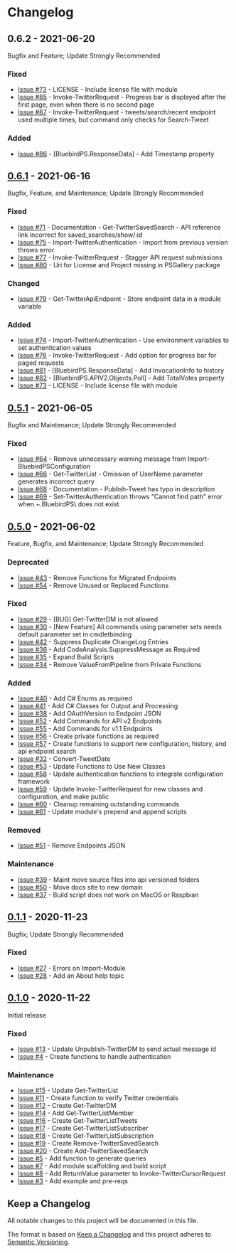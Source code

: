 # Changelog

## 0.6.2 - 2021-06-20

Bugfix and Feature; Update Strongly Recommended

### Fixed

- [Issue #73](https://github.com/thedavecarroll/BluebirdPS/issues/73) - LICENSE - Include license file with module
- [Issue #85](https://github.com/thedavecarroll/BluebirdPS/issues/85) - Invoke-TwitterRequest - Progress bar is displayed after the first page, even when there is no second page
- [Issue #87](https://github.com/thedavecarroll/BluebirdPS/issues/87) - Invoke-TwitterRequest - tweets/search/recent endpoint used multiple times, but command only checks for Search-Tweet

### Added

- [Issue #86](https://github.com/thedavecarroll/BluebirdPS/issues/86) - [BluebirdPS.ResponseData] - Add Timestamp property

## [0.6.1] - 2021-06-16

Bugfix, Feature, and Maintenance; Update Strongly Recommended

### Fixed

- [Issue #71](https://github.com/thedavecarroll/BluebirdPS/issues/71) - Documentation - Get-TwitterSavedSearch - API reference link incorrect for saved_searches/show/:id
- [Issue #75](https://github.com/thedavecarroll/BluebirdPS/issues/75) - Import-TwitterAuthentication - Import from previous version throws error
- [Issue #77](https://github.com/thedavecarroll/BluebirdPS/issues/77) - Invoke-TwitterRequest - Stagger API request submissions
- [Issue #80](https://github.com/thedavecarroll/BluebirdPS/issues/80) - Uri for License and Project missing in PSGallery package

### Changed

- [Issue #79](https://github.com/thedavecarroll/BluebirdPS/issues/79) - Get-TwitterApiEndpoint - Store endpoint data in a module variable

### Added

- [Issue #74](https://github.com/thedavecarroll/BluebirdPS/issues/74) - Import-TwitterAuthentication - Use environment  variables to set authentication values
- [Issue #76](https://github.com/thedavecarroll/BluebirdPS/issues/76) - Invoke-TwitterRequest - Add option for progress bar for paged requests
- [Issue #81](https://github.com/thedavecarroll/BluebirdPS/issues/81) - [BluebirdPS.ResponseData] - Add InvocationInfo to history
- [Issue #82](https://github.com/thedavecarroll/BluebirdPS/issues/82) - [BluebirdPS.APIV2.Objects.Poll] - Add TotalVotes property
- [Issue #73](https://github.com/thedavecarroll/BluebirdPS/issues/73) - LICENSE - Include license file with module

## [0.5.1] - 2021-06-05

Bugfix and Maintenance; Update Strongly Recommended

### Fixed

- [Issue #64](https://github.com/thedavecarroll/BluebirdPS/issues/64) - Remove unnecessary warning message from Import-BluebirdPSConfiguration
- [Issue #66](https://github.com/thedavecarroll/BluebirdPS/issues/66) - Get-TwitterList - Omission of UserName parameter generates incorrect query
- [Issue #68](https://github.com/thedavecarroll/BluebirdPS/issues/68) - Documentation - Publish-Tweet has typo in description
- [Issue #69](https://github.com/thedavecarroll/BluebirdPS/issues/69) - Set-TwitterAuthentication throws "Cannot find path" error when ~\.BluebirdPS\ does not exist

## [0.5.0] - 2021-06-02

Feature, Bugfix, and Maintenance; Update Strongly Recommended

### Deprecated

- [Issue #43](https://github.com/thedavecarroll/BluebirdPS/issues/43) - Remove Functions for Migrated Endpoints
- [Issue #54](https://github.com/thedavecarroll/BluebirdPS/issues/54) - Remove Unused or Replaced Functions

### Fixed

- [Issue #29](https://github.com/thedavecarroll/BluebirdPS/issues/29) - [BUG] Get-TwitterDM is not allowed
- [Issue #30](https://github.com/thedavecarroll/BluebirdPS/issues/30) - [New Feature] All commands using parameter sets needs default parameter set in cmdletbinding
- [Issue #42](https://github.com/thedavecarroll/BluebirdPS/issues/42) - Suppress Duplicate ChangeLog Entries
- [Issue #36](https://github.com/thedavecarroll/BluebirdPS/issues/36) - Add CodeAnalysis.SuppressMessage as Required
- [Issue #35](https://github.com/thedavecarroll/BluebirdPS/issues/35) - Expand Build Scripts
- [Issue #34](https://github.com/thedavecarroll/BluebirdPS/issues/34) - Remove ValueFromPipeline from Private Functions

### Added

- [Issue #40](https://github.com/thedavecarroll/BluebirdPS/issues/40) - Add C# Enums as required
- [Issue #41](https://github.com/thedavecarroll/BluebirdPS/issues/41) - Add C# Classes for Output and Processing
- [Issue #38](https://github.com/thedavecarroll/BluebirdPS/issues/38) - Add OAuthVersion to Endpoint JSON
- [Issue #52](https://github.com/thedavecarroll/BluebirdPS/issues/52) - Add Commands for API v2 Endpoints
- [Issue #55](https://github.com/thedavecarroll/BluebirdPS/issues/55) - Add Commands for v1.1 Endpoints
- [Issue #56](https://github.com/thedavecarroll/BluebirdPS/issues/56) - Create private functions as required
- [Issue #57](https://github.com/thedavecarroll/BluebirdPS/issues/57) - Create functions to support new configuration, history, and api endpoint search
- [Issue #32](https://github.com/thedavecarroll/BluebirdPS/issues/32) - Convert-TweetDate
- [Issue #53](https://github.com/thedavecarroll/BluebirdPS/issues/53) - Update Functions to Use New Classes
- [Issue #58](https://github.com/thedavecarroll/BluebirdPS/issues/58) - Update authentication functions to integrate configuration framework
- [Issue #59](https://github.com/thedavecarroll/BluebirdPS/issues/59) - Update Invoke-TwitterRequest for new classes and configuration, and make public
- [Issue #60](https://github.com/thedavecarroll/BluebirdPS/issues/60) - Cleanup remaining outstanding commands
- [Issue #61](https://github.com/thedavecarroll/BluebirdPS/issues/61) - Update module's prepend and append scripts

### Removed

- [Issue #51](https://github.com/thedavecarroll/BluebirdPS/issues/51) - Remove Endpoints JSON

### Maintenance

- [Issue #39](https://github.com/thedavecarroll/BluebirdPS/issues/39) - Maint move source files into api versioned folders
- [Issue #50](https://github.com/thedavecarroll/BluebirdPS/issues/50) - Move docs site to new domain
- [Issue #37](https://github.com/thedavecarroll/BluebirdPS/issues/37) - Build script does not work on MacOS or Raspbian

## [0.1.1] - 2020-11-23

Bugfix; Update Strongly Recommended

### Fixed

- [Issue #27](https://github.com/thedavecarroll/BluebirdPS/issues/27) - Errors on Import-Module
- [Issue #28](https://github.com/thedavecarroll/BluebirdPS/issues/28) - Add an About help topic

## [0.1.0] - 2020-11-22

Initial release

### Fixed

- [Issue #13](https://github.com/thedavecarroll/BluebirdPS/issues/13) - Update Unpublish-TwitterDM to send actual message id
- [Issue #4](https://github.com/thedavecarroll/BluebirdPS/issues/4) - Create functions to handle authentication

### Maintenance

- [Issue #15](https://github.com/thedavecarroll/BluebirdPS/issues/15) - Update Get-TwitterList
- [Issue #11](https://github.com/thedavecarroll/BluebirdPS/issues/11) - Create function to verify Twitter credentials
- [Issue #12](https://github.com/thedavecarroll/BluebirdPS/issues/12) - Create Get-TwitterDM
- [Issue #14](https://github.com/thedavecarroll/BluebirdPS/issues/14) - Add Get-TwitterListMember
- [Issue #16](https://github.com/thedavecarroll/BluebirdPS/issues/16) - Create Get-TwitterListTweets
- [Issue #17](https://github.com/thedavecarroll/BluebirdPS/issues/17) - Create Get-TwitterListSubscriber
- [Issue #18](https://github.com/thedavecarroll/BluebirdPS/issues/18) - Create Get-TwitterListSubscription
- [Issue #19](https://github.com/thedavecarroll/BluebirdPS/issues/19) - Create Remove-TwitterSavedSearch
- [Issue #20](https://github.com/thedavecarroll/BluebirdPS/issues/20) - Create Add-TwitterSavedSearch
- [Issue #5](https://github.com/thedavecarroll/BluebirdPS/issues/5) - Add function to generate queries
- [Issue #7](https://github.com/thedavecarroll/BluebirdPS/issues/7) - Add module scaffolding and build script
- [Issue #8](https://github.com/thedavecarroll/BluebirdPS/issues/8) - Add ReturnValue parameter to Invoke-TwitterCursorRequest
- [Issue #3](https://github.com/thedavecarroll/BluebirdPS/pull/3) - Add example and pre-reqs

[0.1.0]: https://github.com/thedavecarroll/BluebirdPS/tree/27d2d3251bc76558d0b7b91a5db6b967da85b269
[0.1.1]: https://github.com/thedavecarroll/BluebirdPS/tree/962d11e2f6d3d6de68671fc495dd2693e717b4b8
[0.5.0]: https://github.com/thedavecarroll/BluebirdPS/tree/feab8637afcbdb58dd3b816796c145764be0c170
[0.5.1]: https://github.com/thedavecarroll/BluebirdPS/tree/51bbfffb87d0e8d6e2c846971f878644b9daf873
[0.6.1]: https://github.com/thedavecarroll/BluebirdPS/tree/12acb1ab9d988bd27c10ebdb37ad5b012cf5a4ab

## Keep a Changelog

All notable changes to this project will be documented in this file.

The format is based on [Keep a Changelog](http://keepachangelog.com/en/1.0.0/)
and this project adheres to [Semantic Versioning](http://semver.org/spec/v2.0.0.html).
